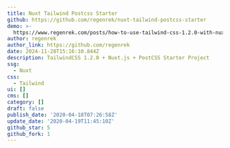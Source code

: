 ```yaml
---
title: Nuxt Tailwind Postcss Starter
github: https://github.com/regenrek/nuxt-tailwind-postcss-starter
demo: >-
  https://www.regenrek.com/posts/how-to-use-tailwind-css-1.2.0-with-nuxt/#how-to-use-sass-with-tailwindcss-postcss
author: regenrek
author_link: https://github.com/regenrek
date: 2024-11-28T15:16:10.844Z
description: TailwindCSS 1.2.0 + Nuxt.js + PostCSS Starter Project
ssg:
  - Nuxt
css:
  - Tailwind
ui: []
cms: []
category: []
draft: false
publish_date: '2020-04-18T07:26:58Z'
update_date: '2020-04-19T11:45:10Z'
github_star: 5
github_fork: 1
---
```

